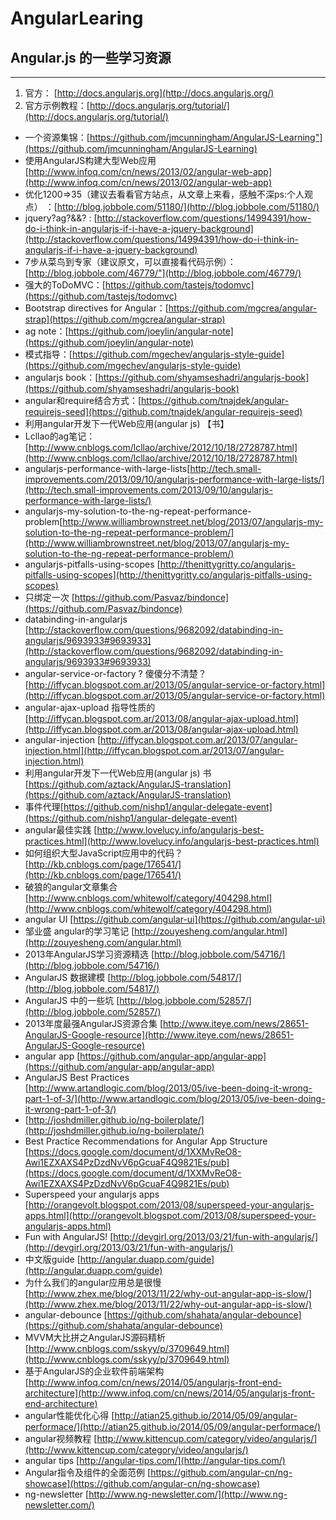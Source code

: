 AngularLearing
==============

## Angular.js 的一些学习资源 ##
--------------
1. 官方： [http://docs.angularjs.org](http://docs.angularjs.org/)
1. 官方示例教程：[http://docs.angularjs.org/tutorial/](http://docs.angularjs.org/tutorial/)
*   一个资源集锦：[https://github.com/jmcunningham/AngularJS-Learning"](https://github.com/jmcunningham/AngularJS-Learning)
*   使用AngularJS构建大型Web应用[http://www.infoq.com/cn/news/2013/02/angular-web-app](http://www.infoq.com/cn/news/2013/02/angular-web-app)
*   优化1200=>35（建议去看看官方站点，从文章上来看，感触不深ps:个人观点） ：[http://blog.jobbole.com/51180/](http://blog.jobbole.com/51180/)
*   jquery?ag?&&? : [http://stackoverflow.com/questions/14994391/how-do-i-think-in-angularjs-if-i-have-a-jquery-background](http://stackoverflow.com/questions/14994391/how-do-i-think-in-angularjs-if-i-have-a-jquery-background)
*   7步从菜鸟到专家（建议原文，可以直接看代码示例）：[http://blog.jobbole.com/46779/"](http://blog.jobbole.com/46779/)
*   强大的ToDoMVC：[https://github.com/tastejs/todomvc](https://github.com/tastejs/todomvc)
*   Bootstrap directives for Angular：[https://github.com/mgcrea/angular-strap](https://github.com/mgcrea/angular-strap)
*   ag note：[https://github.com/joeylin/angular-note](https://github.com/joeylin/angular-note)
*   模式指导：[https://github.com/mgechev/angularjs-style-guide](https://github.com/mgechev/angularjs-style-guide)
*   angularjs book：[https://github.com/shyamseshadri/angularjs-book](https://github.com/shyamseshadri/angularjs-book)
*   angular和require结合方式：[https://github.com/tnajdek/angular-requirejs-seed](https://github.com/tnajdek/angular-requirejs-seed)
*   利用angular开发下一代Web应用(angular js) 【书】
*   Lcllao的ag笔记：[http://www.cnblogs.com/lcllao/archive/2012/10/18/2728787.html](http://www.cnblogs.com/lcllao/archive/2012/10/18/2728787.html)
*   angularjs-performance-with-large-lists[http://tech.small-improvements.com/2013/09/10/angularjs-performance-with-large-lists/](http://tech.small-improvements.com/2013/09/10/angularjs-performance-with-large-lists/)
*   angularjs-my-solution-to-the-ng-repeat-performance-problem[http://www.williambrownstreet.net/blog/2013/07/angularjs-my-solution-to-the-ng-repeat-performance-problem/](http://www.williambrownstreet.net/blog/2013/07/angularjs-my-solution-to-the-ng-repeat-performance-problem/)
*   angularjs-pitfalls-using-scopes [http://thenittygritty.co/angularjs-pitfalls-using-scopes](http://thenittygritty.co/angularjs-pitfalls-using-scopes)
*   只绑定一次 [https://github.com/Pasvaz/bindonce](https://github.com/Pasvaz/bindonce)
*   databinding-in-angularjs [http://stackoverflow.com/questions/9682092/databinding-in-angularjs/9693933#9693933](http://stackoverflow.com/questions/9682092/databinding-in-angularjs/9693933#9693933)
*   angular-service-or-factory ? 傻傻分不清楚？[http://iffycan.blogspot.com.ar/2013/05/angular-service-or-factory.html](http://iffycan.blogspot.com.ar/2013/05/angular-service-or-factory.html)
*   angular-ajax-upload 指导性质的[http://iffycan.blogspot.com.ar/2013/08/angular-ajax-upload.html](http://iffycan.blogspot.com.ar/2013/08/angular-ajax-upload.html)
*   angular-injection [http://iffycan.blogspot.com.ar/2013/07/angular-injection.html](http://iffycan.blogspot.com.ar/2013/07/angular-injection.html)
*   利用angular开发下一代Web应用(angular js) 书[https://github.com/aztack/AngularJS-translation](https://github.com/aztack/AngularJS-translation)
*   事件代理[https://github.com/nishp1/angular-delegate-event](https://github.com/nishp1/angular-delegate-event)
*   angular最佳实践 [http://www.lovelucy.info/angularjs-best-practices.html](http://www.lovelucy.info/angularjs-best-practices.html)
*   如何组织大型JavaScript应用中的代码？[http://kb.cnblogs.com/page/176541/](http://kb.cnblogs.com/page/176541/)
*   破狼的angular文章集合 [http://www.cnblogs.com/whitewolf/category/404298.html](http://www.cnblogs.com/whitewolf/category/404298.html)
*   angular UI [https://github.com/angular-ui](https://github.com/angular-ui)
*   邹业盛 angular的学习笔记 [http://zouyesheng.com/angular.html](http://zouyesheng.com/angular.html)
*   2013年AngularJS学习资源精选 [http://blog.jobbole.com/54716/](http://blog.jobbole.com/54716/)
*   AngularJS 数据建模 [http://blog.jobbole.com/54817/](http://blog.jobbole.com/54817/)
*   AngularJS 中的一些坑 [http://blog.jobbole.com/52857/](http://blog.jobbole.com/52857/)
*   2013年度最强AngularJS资源合集 [http://www.iteye.com/news/28651-AngularJS-Google-resource](http://www.iteye.com/news/28651-AngularJS-Google-resource)
*   angular app [https://github.com/angular-app/angular-app](https://github.com/angular-app/angular-app)
*   AngularJS Best Practices [http://www.artandlogic.com/blog/2013/05/ive-been-doing-it-wrong-part-1-of-3/](http://www.artandlogic.com/blog/2013/05/ive-been-doing-it-wrong-part-1-of-3/)
*   [http://joshdmiller.github.io/ng-boilerplate/](http://joshdmiller.github.io/ng-boilerplate/)
*   Best Practice Recommendations for Angular App Structure [https://docs.google.com/document/d/1XXMvReO8-Awi1EZXAXS4PzDzdNvV6pGcuaF4Q9821Es/pub](https://docs.google.com/document/d/1XXMvReO8-Awi1EZXAXS4PzDzdNvV6pGcuaF4Q9821Es/pub)
*   Superspeed your angularjs apps [http://orangevolt.blogspot.com/2013/08/superspeed-your-angularjs-apps.html](http://orangevolt.blogspot.com/2013/08/superspeed-your-angularjs-apps.html)
*   Fun with AngularJS! [http://devgirl.org/2013/03/21/fun-with-angularjs/](http://devgirl.org/2013/03/21/fun-with-angularjs/)
*   中文版guide [http://angular.duapp.com/guide](http://angular.duapp.com/guide)
*   为什么我们的angular应用总是很慢 [http://www.zhex.me/blog/2013/11/22/why-out-angular-app-is-slow/](http://www.zhex.me/blog/2013/11/22/why-out-angular-app-is-slow/)
*   angular-debounce [https://github.com/shahata/angular-debounce](https://github.com/shahata/angular-debounce)
*   MVVM大比拼之AngularJS源码精析 [http://www.cnblogs.com/sskyy/p/3709649.html](http://www.cnblogs.com/sskyy/p/3709649.html)
*   基于AngularJS的企业软件前端架构 [http://www.infoq.com/cn/news/2014/05/angularjs-front-end-architecture](http://www.infoq.com/cn/news/2014/05/angularjs-front-end-architecture)
*   angular性能优化心得 [http://atian25.github.io/2014/05/09/angular-performace/](http://atian25.github.io/2014/05/09/angular-performace/)
*   angular视频教程 [http://www.kittencup.com/category/video/angularjs/](http://www.kittencup.com/category/video/angularjs/)
*   angular tips [http://angular-tips.com/](http://angular-tips.com/)
*   Angular指令及组件的全面范例 [https://github.com/angular-cn/ng-showcase](https://github.com/angular-cn/ng-showcase)
*   ng-newsletter [http://www.ng-newsletter.com/](http://www.ng-newsletter.com/)
